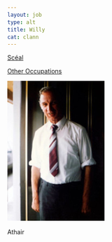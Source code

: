 ```yaml
---
layout: job
type: alt
title: Willy
cat: clann
---
```

[ Scéal ](willy/uilliam-scl.html)

[Other Occupations](../dino.html)

![pic](../img/da.jpg)


<p>Athair</p>

